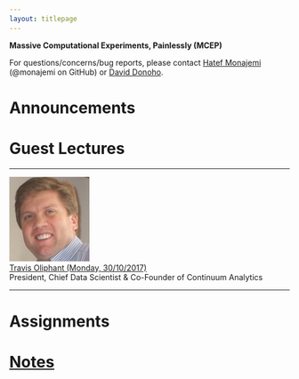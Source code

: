 ```yaml
---
layout: titlepage
---
```


**Massive Computational Experiments, Painlessly (MCEP)**

For questions/concerns/bug reports, please contact [Hatef Monajemi](http://web.stanford.edu/~monajemi/) (@monajemi on GitHub) or [David Donoho](https://profiles.stanford.edu/david-donoho).


# [](#announcements)Announcements

# [](#guest_lectures) Guest Lectures


---

<div class="speaker-wrap">
    <div class="speakerphoto">
        <img src="assets/img/travis_oliphant.jpg">
    </div>
    <div class="card">
        <a class="speaker" href="./travis_lecture">Travis Oliphant (Monday, 30/10/2017)</a> <br>
        <span class="speakerposition">President, Chief Data Scientist & Co-Founder of Continuum Analytics</span>
    </div>
</div>

---


# [](#hw)Assignments

# [Notes](notes)




